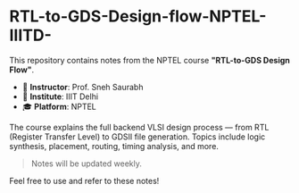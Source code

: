 # RTL-to-GDS-Design-flow-NPTEL-IIITD-
This repository contains notes from the NPTEL course **"RTL-to-GDS Design Flow"**.

- 📘 **Instructor**: Prof. Sneh Saurabh  
- 🏫 **Institute**: IIIT Delhi  
- 🎓 **Platform**: NPTEL  

The course explains the full backend VLSI design process — from RTL (Register Transfer Level) to GDSII file generation. Topics include logic synthesis, placement, routing, timing analysis, and more.

> Notes will be updated weekly.

Feel free to use and refer to these notes!
